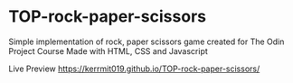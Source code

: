 # TOP-rock-paper-scissors

Simple implementation of rock, paper scissors game created for The Odin Project Course
Made with HTML, CSS and Javascript

Live Preview https://kerrmit019.github.io/TOP-rock-paper-scissors/
